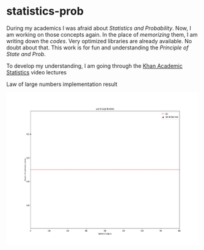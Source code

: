 # statistics-prob
During my academics I was afraid about _Statistics and Probability_. Now, I am working on those concepts again. In the place of _memorizing_ them, I am writing down the _codes_. Very optimized libraries are already available. No doubt about that. This work is for fun and understanding the _Principle of State and Prob_.

To develop my understanding, I am going through the [Khan Academic Statistics](https://www.youtube.com/watch?v=uhxtUt_-GyM&list=PL1328115D3D8A2566) video lectures

Law of large numbers implementation result

<img src="/imgs/mygif.gif" width="600" height="400">
